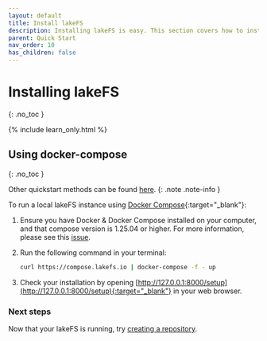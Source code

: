 ```yaml
---
layout: default
title: Install lakeFS
description: Installing lakeFS is easy. This section covers how to install lakeFS using docker compose.
parent: Quick Start
nav_order: 10
has_children: false
---
```


# Installing lakeFS
{: .no_toc }

{% include learn_only.html %} 

## Using docker-compose
{: .no_toc }

Other quickstart methods can be found [here](more_quickstart_options.md).
{: .note .note-info }

To run a local lakeFS instance using [Docker Compose](https://docs.docker.com/compose/){:target="_blank"}:

1. Ensure you have Docker & Docker Compose installed on your computer, and that compose version is 1.25.04 or higher. For more information, please see this [issue](https://github.com/treeverse/lakeFS/issues/894). 

1. Run the following command in your terminal:

   ```bash
   curl https://compose.lakefs.io | docker-compose -f - up
   ```

1. Check your installation by opening [http://127.0.0.1:8000/setup](http://127.0.0.1:8000/setup){:target="_blank"} in your web browser.

### Next steps

Now that your lakeFS is running, try [creating a repository](repository.md).
